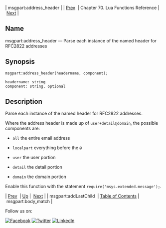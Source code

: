 | msgpart:address_header |
| [Prev](lua.ref.msgpart_addLastChild.php)  | Chapter 70. Lua Functions Reference |  [Next](lua.ref.msgpart_body_match.php) |

<a name="lua.ref.msgpart_address_header"></a>
## Name

msgpart:address_header — Parse each instance of the named header for RFC2822 addresses

<a name="idp17043728"></a>
## Synopsis

`msgpart:address_header(headername, component);`

```
headername: string
component: string, optional
```
<a name="idp17046752"></a>
## Description

Parse each instance of the named header for RFC2822 addresses.

Where the address header is made up of `user+detail@domain`, the possible components are:

*   `all` the entire email address

*   `localpart` everything before the `@`

*   `user` the user portion

*   `detail` the detail portion

*   `domain` the domain portion

Enable this function with the statement `require('msys.extended.message');`.

| [Prev](lua.ref.msgpart_addLastChild.php)  | [Up](lua.function.details.php) |  [Next](lua.ref.msgpart_body_match.php) |
| msgpart:addLastChild  | [Table of Contents](index.php) |  msgpart:body_match |

Follow us on:

[![Facebook](https://support.messagesystems.com/images/icon-facebook.png)](http://www.facebook.com/messagesystems) [![Twitter](https://support.messagesystems.com/images/icon-twitter.png)](http://twitter.com/#!/MessageSystems) [![LinkedIn](https://support.messagesystems.com/images/icon-linkedin.png)](http://www.linkedin.com/company/message-systems)